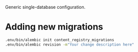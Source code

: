 Generic single-database configuration.

# Adding new migrations
```bash
.env/bin/alembic init content_registry_migrations
.env/bin/alembic revision -m"Your change description here"
```